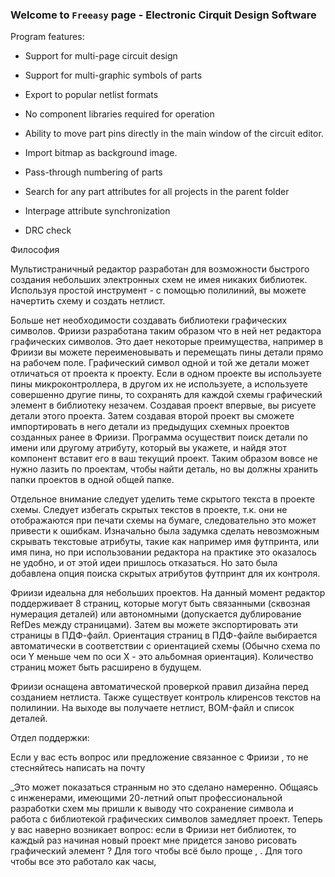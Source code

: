 ### Welcome to `Freeasy` page - Electronic Cirquit Design Software

Program features:

* Support for multi-page circuit design

* Support for multi-graphic symbols of parts

* Export to popular netlist formats

* No component libraries required for operation

* Ability to move part pins directly in the main window of the circuit editor.

* Import bitmap as background image.

* Pass-through numbering of parts

* Search for any part attributes for all projects in the parent folder

* Interpage attribute synchronization

* DRC check

Философия

Мультистраничный редактор разработан для возможности быстрого создания небольших электронных схем не имея никаких библиотек. Используя простой инструмент - с помощью полилиний, вы можете начертить схему и создать нетлист.

Больше нет необходимости создавать библиотеки графических символов. Фриизи разработана таким образом что в ней нет редактора графических символов. Это дает некоторые преимущества, например в Фриизи вы можете переименовывать и перемещать пины детали прямо на рабочем поле. Графический символ одной и той же детали может отличаться от проекта к проекту. Если в одном проекте вы используете пины микроконтроллера, в другом их не используете, а используете совершенно другие пины, то сохранять для каждой схемы графический элемент в библиотеку незачем. Создавая проект впервые, вы рисуете детали этого проекта. Затем создавая второй проект вы сможете импортировать в него детали из предыдущих схемных проектов созданных ранее в Фриизи. Программа осуществит поиск детали по имени или другому атрибуту, который вы укажете, и найдя этот компонент вставит его в ваш текущий проект. Таким образом вовсе не нужно лазить по проектам, чтобы найти деталь, но вы должны хранить папки проектов в одной общей папке.

Отдельное внимание следует уделить теме  скрытого текста в проекте схемы. Следует избегать скрытых текстов в проекте, т.к. они не отображаются при печати схемы на бумаге, следовательно это может привести к ошибкам. Изначально была задумка сделать невозможным скрывать текстовые атрибуты, такие как например имя футпринта, или имя пина, но при использовании редактора на практике это оказалось не удобно, и от этой идеи пришлось отказаться. Но зато была добавлена опция поиска скрытых атрибутов футпринт для их контроля. 

Фриизи идеальна для небольших проектов. На данный момент редактор поддерживает 8 страниц, которые могут быть связанными (сквозная нумерация деталей) или автономными (допускается дублирование RefDes между страницами). Затем вы можете экспортировать эти страницы в ПДФ-файл. Ориентация страниц в ПДФ-файле выбирается автоматически в соответствии с ориентацией схемы (Обычно схема по оси Y меньше чем по оси X - это альбомная ориентация). Количество страниц может быть расширено в будущем. 

Фриизи оснащена автоматической проверкой правил дизайна перед созданием нетлиста. Также существует контроль клиренсов текстов на полилинии.
На выходе вы получаете нетлист, BOM-файл и список деталей. 

Отдел поддержки:

Если у вас есть вопрос или предложение связанное с Фриизи , то не стесняйтесь написать на почту

_Это может показаться странным но это сделано намеренно. Общаясь с инженерами, имеющими 20-летний опыт профессиональной разработки схем мы пришли к выводу что сохранение символа и работа с библиотекой графических символов замедляет проект. Теперь у вас наверно возникает вопрос: если в Фриизи нет библиотек, то каждый раз начиная новый проект мне придется заново рисовать графический элемент ? Для того чтобы всё было проще , . Для того чтобы все это работало как часы,
